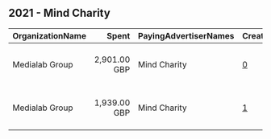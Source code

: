 ## 2021 - Mind Charity 
|OrganizationName|Spent|PayingAdvertiserNames|CreativeUrls|Impressions|Genders|AgeBrackets|CountryCodes|BillingAddresses|CandidateBallotInformation|
|:---|---:|:---|:---|---:|:---|:---|:---|:---|:---|
|Medialab Group|2,901.00 GBP|Mind Charity|[0](https://www.snap.com/political-ads/asset/cc4aa1c741d26071dc1e53a656c644f7be38099857e2911caf4d33965a5e0385?mediaType=png)|1,674,052||18-30|united kingdom|"3-4a Little Portland Street,London,W1W 7JB,GB"||
|Medialab Group|1,939.00 GBP|Mind Charity|[1](https://www.snap.com/political-ads/asset/640ea271f15aded81467dc093eb5bf5a861642a4f7dcb220dfe7da1d0d64df09?mediaType=png)|946,942||18-30|united kingdom|"3-4a Little Portland Street,London,W1W 7JB,GB"||
